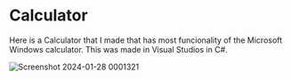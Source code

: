 # Calculator

Here is a Calculator that I made that has most funcionality of the Microsoft Windows calculator.
This was made in Visual Studios in C#.

![Screenshot 2024-01-28 0001321](https://github.com/atmcdon/Calculator/assets/68485649/6fd23cb3-f5be-4506-b58b-16248683946e)
